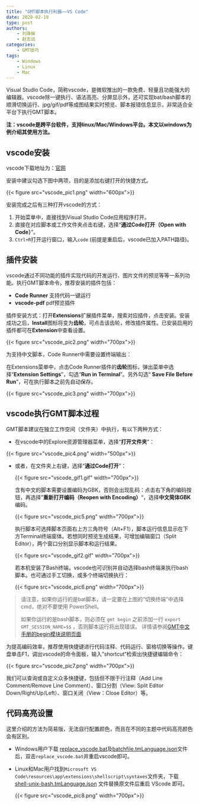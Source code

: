 ```yaml
---
title: "GMT脚本执行利器——VS Code"
date: 2020-02-19
type: post
authors:
    - 刘珠妹
    - 赵志远
categories:
    - GMT技巧
tags:
    - Windows
    - Linux
    - Mac
---
```


Visual Studio Code，简称vscode，是微软推出的一款免费、轻量且功能强大的编辑器。vscode除一键执行、语法高亮、分屏显示外，还可实现bat/bash脚本的顺滑切换运行、jpg/gif/pdf等成图结果实时预览、脚本报错信息显示，非常适合全平台下执行GMT脚本。

**注：vscode是跨平台软件，支持linux/Mac/Windows平台。本文以windows为例介绍其使用方法。**

## vscode安装

vscode下载地址为：[官网](https://code.visualstudio.com/Download)

安装中建议勾选下图中两项，目的是添加右键打开的快捷方式。

{{< figure src="vscode_pic1.png"  width="600px">}}

安装完成之后有三种打开vscode的方式：

1. 开始菜单中，直接找到Visual Studio Code应用程序打开。
2. 直接在对应脚本或工作文件夹点击右键，选择“**通过Code打开（Open with Code）**”。
3. `Ctrl+R`打开运行窗口，输入`code` (前提是重启后，vscode已加入PATH路径)。

## 插件安装

vscode通过不同功能的插件实现代码的开发运行、图片文件的预览等等一系列功能。执行GMT脚本命令，推荐安装的插件包括：

- **Code Runner** 支持代码一键运行
- **vscode-pdf** pdf预览插件

插件安装方式：打开**Extensions**扩展插件菜单，搜索对应插件，点击安装。安装成功之后，**Install**图标将变为**齿轮**，可点击该齿轮，修改插件属性。已安装启用的插件都可在**Extension**中查看设置。

{{< figure src="vscode_pic2.png"  width="700px">}}

为支持中文脚本，Code Runner中需要设置终端输出：

在Extensions菜单中，点击Code Runner插件的**齿轮**图标，弹出菜单中选择“**Extension Settings**”，勾选“**Run in Terminal**”。另外勾选“ **Save File Before Run**”，可在执行脚本之前先自动保存。

{{< figure src="vscode_pic3.png" width="700px">}}

## vscode执行GMT脚本过程

GMT脚本建议在独立工作空间（文件夹）中执行，有以下两种方式：

- 在vscode中的Explore资源管理器菜单，选择“**打开文件夹**“：

{{< figure src="vscode_pic4.png" width="500px">}}

- 或者，在文件夹上右键，选择“**通过Code打开**”：

   {{< figure src="vscode_gif1.gif"  width="700px">}}

   含有中文的脚本需要设置编码为GBK，否则会出现乱码：点击右下角的编码按钮，再选择”**重新打开编码（Reopen with Encoding）**“，选择**中文简体GBK**编码。

   {{< figure src="vscode_pic5.png" width="700px">}}

   执行脚本可选择脚本页面右上方三角符号（Alt+F1），脚本运行信息显示在下方Terminal终端窗体。若想同时预览生成结果，可增加编辑窗口（Split Editor），两个窗口分别显示脚本和运行结果。

   {{< figure src="vscode_gif2.gif"  width="700px">}}

   若本机安装了Bash终端，vscode也可识别并自动选择bash终端来执行bash脚本。也可通过手工切换，或多个终端切换执行：

   {{< figure src="vscode_pic6.png"  width="700px">}}
   
> 请注意，如果你运行的是bat脚本，请一定要在上图的“切换终端”中选择 cmd，绝对不要使用 PowerShell。
>
> 如果你运行的是bash脚本，则必须在 `gmt begin` 之前添加一行 `export GMT_SESSION_NAME=$$` ，否则脚本运行将出现错误。
> 详情请参阅[GMT中文手册的begin模块说明页面](https://docs.gmt-china.org/latest/module/begin/#unix-shell)

   为提高编码效率，推荐使用快捷键进行代码注释、代码运行、窗格切换等操作。键盘单击F1，调出vscode的命令面板，输入”shortcut“检索出快捷键编辑命令：

   {{< figure src="vscode_pic7.png"  width="700px">}}

   我们可以查询或自定义众多快捷键，包括但不限于行注释（Add Line Comment/Remove Line Comment）、窗口分割（View: Split Editor Down/Right/Up/Left）、窗口关闭（View：Close Editor）等。

## 代码高亮设置

这里介绍的方法为简易版，无法自行配置颜色，而且在不同的主题中代码高亮颜色会有区别。

- Windows用户下载 [replace_vscode.bat](replace_vscode.bat)及[batchfile.tmLanguage.json](batchfile.tmLanguage.json)文件后，双击`replace_vscode.bat`并重启vscode即可。

- Linux和Mac用户找到` Microsoft VS Code\resources\app\extensions\shellscript\syntaxes `文件夹，下载 [shell-unix-bash.tmLanguage.json](shell-unix-bash.tmLanguage.json) 文件替换原文件后重启 VScode 即可。

  {{< figure src="vscode_pic8.png"  width="700px">}}
